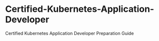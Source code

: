 # Certified-Kubernetes-Application-Developer
Certified Kubernetes Application Developer Preparation Guide
